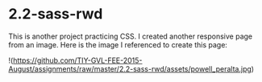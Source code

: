 # 2.2-sass-rwd

This is another project practicing CSS. I created another responsive page from an image. Here is the image I referenced to create this page:

!(https://github.com/TIY-GVL-FEE-2015-August/assignments/raw/master/2.2-sass-rwd/assets/powell_peralta.jpg)
